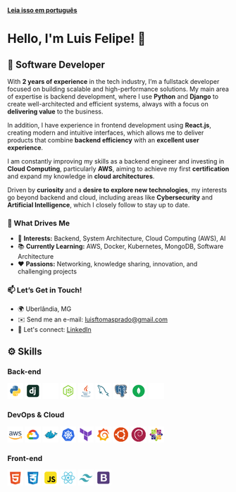 **[Leia isso em português](./README.md)**

# **Hello, I'm Luis Felipe!** 👋

## 🚀 Software Developer

With **2 years of experience** in the tech industry, I’m a fullstack developer focused on building scalable and high-performance solutions. My main area of expertise is backend development, where I use **Python** and **Django** to create well-architected and efficient systems, always with a focus on **delivering value** to the business.

In addition, I have experience in frontend development using **React.js**, creating modern and intuitive interfaces, which allows me to deliver products that combine **backend efficiency** with an **excellent user experience**.

I am constantly improving my skills as a backend engineer and investing in **Cloud Computing**, particularly **AWS**, aiming to achieve my first **certification** and expand my knowledge in **cloud architectures**.

Driven by **curiosity** and a **desire to explore new technologies**, my interests go beyond backend and cloud, including areas like **Cybersecurity** and **Artificial Intelligence**, which I closely follow to stay up to date.

### 🌟 What Drives Me

- 🎯 **Interests:** Backend, System Architecture, Cloud Computing (AWS), AI
- 📚 **Currently Learning:** AWS, Docker, Kubernetes, MongoDB, Software Architecture
- ❤️ **Passions:** Networking, knowledge sharing, innovation, and challenging projects

### 📫 Let’s Get in Touch!

- 🌍 Uberlândia, MG
- ✉️ Send me an e-mail: <luisftomasprado@gmail.com>
- 🔗 Let's connect: [LinkedIn](https://www.linkedin.com/in/lsstomas)

## ⚙️ Skills

### Back-end

<img src="icons/python.svg" width="36" height="36" alt="Python" />
<img src="icons/django.svg" width="36" height="36" alt="Django" />
<img src="icons/flask.svg" width="36" height="36" alt="Flask" />
<img src="icons/node-js.svg" width="36" height="36" alt="Node.js" />
<img src="icons/java.svg" width="36" height="36" alt="Java" />
<img src="icons/mysql.svg" width="36" height="36" alt="MySQL" />
<img src="icons/postgresql.svg" width="36" height="36" alt="PostgreSQL" />
<img src="icons/mongodb.svg" width="36" height="36" alt="MongoDB" />
<img src="icons/influxdb.svg" width="36" height="36" alt="InfluxDB" />

### DevOps & Cloud

<img src="icons/aws.svg" width="36" height="36" alt="AWS" />
<img src="icons/gcp.svg" width="36" height="36" alt="GCP" />
<img src="icons/docker.svg" width="36" height="36" alt="Docker" />
<img src="icons/kubernetes.svg" width="36" height="36" alt="Kubernetes" />
<img src="icons/terraform.svg" width="36" height="36" alt="Terraform" />
<img src="icons/grafana.svg" width="36" height="36" alt="Grafana" />
<img src="icons/ubuntu.svg" width="36" height="36" alt="Ubuntu" />
<img src="icons/debian.svg" width="36" height="36" alt="Debian" />
<img src="icons/centos.svg" width="36" height="36" alt="CentOS" />

### Front-end

<img src="icons/html5.svg" width="36" height="36" alt="HTML5" />
<img src="icons/css3.svg" width="36" height="36" alt="CSS3" />
<img src="icons/javascript.svg" width="36" height="36" alt="JavaScript" />
<img src="icons/react.svg" width="36" height="36" alt="React" />
<img src="icons/tailwind.svg" width="36" height="36" alt="TailwindCSS" />
<img src="icons/bootstrap.svg" width="36" height="36" alt="Bootstrap" />
